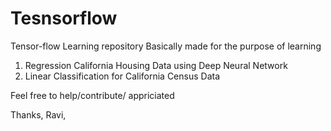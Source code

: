 # Tesnsorflow
Tensor-flow Learning repository  Basically made for the purpose of learning 
1) Regression California Housing Data using Deep Neural Network
2) Linear Classification for California Census Data



Feel free to help/contribute/ appriciated 

Thanks,
Ravi,
